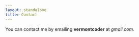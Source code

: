 ```yaml
---
layout: standalone
title: Contact
---
```


<p class="center">
You can contact me by emailing <b>vermontcoder</b> at <i>gmail.com</i>.
</p>
